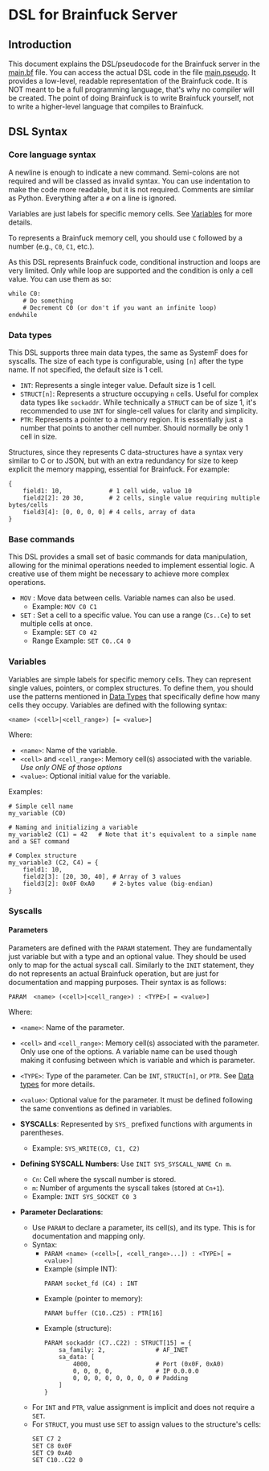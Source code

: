 # DSL for Brainfuck Server

## Introduction

This document explains the DSL/pseudocode for the Brainfuck server in the [main.bf](main.bf) file. You can access the actual DSL code in the file [main.pseudo](main.pseudo). It provides a low-level, readable representation of the Brainfuck code. It is NOT meant to be a full programming language, that's why no compiler will be created. The point of doing Brainfuck is to write Brainfuck yourself, not to write a higher-level language that compiles to Brainfuck.

## DSL Syntax

### Core language syntax


A newline is enough to indicate a new command. Semi-colons are not required and will be classed as invalid syntax. You can use indentation to make the code more readable, but it is not required. Comments are similar as Python. Everything after a `#` on a line is ignored.

Variables are just labels for specific memory cells. See [Variables](#variables) for more details.

To represents a Brainfuck memory cell, you should use `C` followed by a number (e.g., `C0`, `C1`, etc.).

As this DSL represents Brainfuck code, conditional instruction and loops are very limited. Only while loop are supported and the condition is only a cell value. You can use them as so:
```pseudo
while C0:
    # Do something
    # Decrement C0 (or don't if you want an infinite loop)
endwhile 
```

### Data types

This DSL supports three main data types, the same as SystemF does for syscalls. The size of each type is configurable, using `[n]` after the type name. If not specified, the default size is 1 cell.
- `INT`: Represents a single integer value. Default size is 1 cell.
- `STRUCT[n]`: Represents a structure occupying `n` cells. Useful for complex data types like `sockaddr`. While technically a `STRUCT` can be of size 1, it's recommended to use `INT` for single-cell values for clarity and simplicity.
- `PTR`: Represents a pointer to a memory region. It is essentially just a number that points to another cell number. Should normally be only 1 cell in size.

Structures, since they represents C data-structures have a syntax very similar to C or to JSON, but with an extra redundancy for size to keep explicit the memory mapping, essential for Brainfuck. For example:

```pseudo
{
    field1: 10,             # 1 cell wide, value 10
    field2[2]: 20 30,       # 2 cells, single value requiring multiple bytes/cells
    field3[4]: [0, 0, 0, 0] # 4 cells, array of data
}
```

### Base commands

This DSL provides a small set of basic commands for data manipulation, allowing for the minimal operations needed to implement essential logic. A creative use of them might be necessary to achieve more complex operations.

- `MOV` : Move data between cells. Variable names can also be used.
  - Example: `MOV C0 C1`
- `SET` : Set a cell to a specific value. You can use a range (`Cs..Ce`) to set multiple cells at once.
  - Example: `SET C0 42`
  - Range Example: `SET C0..C4 0`

### Variables

Variables are simple labels for specific memory cells. They can represent single values, pointers, or complex structures. To define them, you should use the patterns mentioned in [Data Types](#data-types) that specifically define how many cells they occupy.
Variables are defined with the following syntax:
```
<name> (<cell>|<cell_range>) [= <value>]
```
Where:
- `<name>`: Name of the variable.
- `<cell>` and `<cell_range>`: Memory cell(s) associated with the variable. *Use only ONE of those options*
- `<value>`: Optional initial value for the variable.

Examples:
```pseudo
# Simple cell name
my_variable (C0)

# Naming and initializing a variable
my_variable2 (C1) = 42   # Note that it's equivalent to a simple name and a SET command

# Complex structure
my_variable3 (C2, C4) = {
    field1: 10,
    field2[3]: [20, 30, 40], # Array of 3 values
    field3[2]: 0x0F 0xA0     # 2-bytes value (big-endian)
}

```

### Syscalls

#### Parameters

Parameters are defined with the `PARAM` statement. They are fundamentally just variable but with a type and an optional value. They should be used only to map for the actual syscall call. Similarly to the `INIT` statement, they do not represents an actual Brainfuck operation, but are just for documentation and mapping purposes.
Their syntax is as follows:
```
PARAM  <name> (<cell>|<cell_range>) : <TYPE>[ = <value>]
```
Where:
- `<name>`: Name of the parameter.
- `<cell>` and `<cell_range>`: Memory cell(s) associated with the parameter. Only use one of the options. A variable name can be used though making it confusing between which is variable and which is parameter.
- `<TYPE>`: Type of the parameter. Can be `INT`, `STRUCT[n]`, or `PTR`. See [Data types](#data-types) for more details.
- `<value>`: Optional value for the parameter. It must be defined following the same conventions as defined in variables.

- **SYSCALLs**: Represented by `SYS_` prefixed functions with arguments in parentheses.
  - Example: `SYS_WRITE(C0, C1, C2)`

- **Defining SYSCALL Numbers**: Use `INIT SYS_SYSCALL_NAME Cn m`.
  - `Cn`: Cell where the syscall number is stored.
  - `m`: Number of arguments the syscall takes (stored at `Cn+1`).
  - Example: `INIT SYS_SOCKET C0 3`

- **Parameter Declarations**:
  - Use `PARAM` to declare a parameter, its cell(s), and its type. This is for documentation and mapping only.
  - Syntax:
    - `PARAM <name> (<cell>[, <cell_range>...]) : <TYPE>[ = <value>]`
    - Example (simple INT):
      ```
      PARAM socket_fd (C4) : INT
      ```
    - Example (pointer to memory):
      ```
      PARAM buffer (C10..C25) : PTR[16]
      ```
    - Example (structure):
      ```
      PARAM sockaddr (C7..C22) : STRUCT[15] = {
          sa_family: 2,              # AF_INET
          sa_data: [
              4000,                  # Port (0x0F, 0xA0)
              0, 0, 0, 0,            # IP 0.0.0.0
              0, 0, 0, 0, 0, 0, 0, 0 # Padding
          ]
      }
      ```
  - For `INT` and `PTR`, value assignment is implicit and does not require a `SET`.
  - For `STRUCT`, you must use `SET` to assign values to the structure's cells:
    ```
    SET C7 2
    SET C8 0x0F
    SET C9 0xA0
    SET C10..C22 0
    ```
